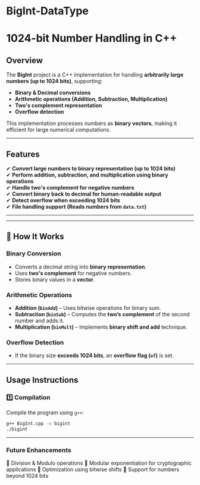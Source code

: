 # BigInt-DataType

# 1024-bit Number Handling in C++  

## Overview  
The **BigInt** project is a C++ implementation for handling **arbitrarily large numbers (up to 1024 bits)**, supporting:  
- **Binary & Decimal conversions**  
- **Arithmetic operations (Addition, Subtraction, Multiplication)**  
- **Two's complement representation**  
- **Overflow detection**  

This implementation processes numbers as **binary vectors**, making it efficient for large numerical computations.  

---

##  Features  
✔ **Convert large numbers to binary representation (up to 1024 bits)**  
✔ **Perform addition, subtraction, and multiplication using binary operations**  
✔ **Handle two's complement for negative numbers**  
✔ **Convert binary back to decimal for human-readable output**  
✔ **Detect overflow when exceeding 1024 bits**  
✔ **File handling support (Reads numbers from `data.txt`)**  

---


---

## 🔢 How It Works  
### **Binary Conversion**
- Converts a decimal string into **binary representation**.  
- Uses **two's complement** for negative numbers.  
- Stores binary values in a **vector<int>**.  

### **Arithmetic Operations**
- **Addition (`binAdd`)** – Uses bitwise operations for binary sum.  
- **Subtraction (`binSub`)** – Computes the **two’s complement** of the second number and adds it.  
- **Multiplication (`binMult`)** – Implements **binary shift and add** technique.  

### **Overflow Detection**
- If the binary size **exceeds 1024 bits**, an **overflow flag (`of`)** is set.  

---

##  Usage Instructions  

### **1️⃣ Compilation**  
Compile the program using `g++`:  
```sh
g++ BigInt.cpp -o bigint 
./bigint

```    
---
### Future Enhancements
🔹 Division & Modulo operations
🔹 Modular exponentiation for cryptographic applications
🔹 Optimization using bitwise shifts
🔹 Support for numbers beyond 1024 bits